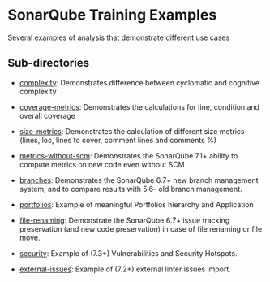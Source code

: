 # SonarQube Training Examples

Several examples of analysis that demonstrate different use cases

## Sub-directories

* [complexity](complexity/): Demonstrates difference between cyclomatic and cognitive complexity

* [coverage-metrics](coverage-metrics/): Demonstrates the calculations for line, condition and overall coverage

* [size-metrics](size-metrics/): Demonstrates the calculation of different size metrics (lines, loc, lines to cover, comment lines and comments %)

* [metrics-without-scm](metrics-without-scm/): Demonstrates the SonarQube 7.1+ ability to compute metrics on new code even without SCM

* [branches](branches/): Demonstrates the SonarQube 6.7+ new branch management system, and to compare results with 5.6- old branch management.

* [portfolios](portfolios/): Example of meaningful Portfolios hierarchy and Application

* [file-renaming](file-renaming/): Demonstrate the SonarQube 6.7+ issue tracking preservation (and new code preservation) in case of file renaming or file move.

* [security](security/): Example of (7.3+) Vulnerabilities and Security Hotspots.

* [external-issues](external-issues/): Example of (7.2+) external linter issues import.
